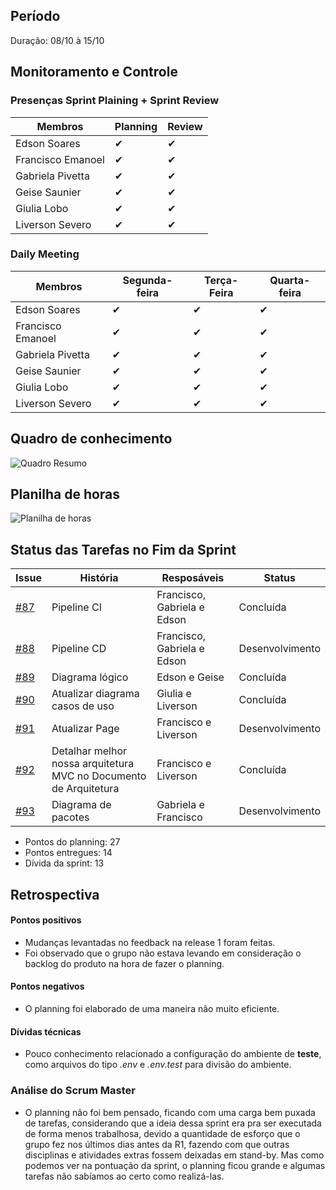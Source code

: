 ## Período
Duração: 08/10 à 15/10

## Monitoramento e Controle
### Presenças Sprint Plaining + Sprint Review
| Membros  |  Planning  |Review  |
| ------------------- | ------------------- |------------------- |
|  Edson Soares |   ✔  |   ✔  |
|  Francisco Emanoel |  ✔  |  ✔  |
|  Gabriela Pivetta |  ✔  |  ✔  |
|  Geise Saunier |  ✔  |  ✔  |
|  Giulia Lobo |  ✔  |  ✔  |
|  Liverson Severo | ✔    |  ✔  |

### Daily Meeting
| Membros | Segunda-feira | Terça-Feira | Quarta-feira 
|--|--|--|--|
| Edson Soares | ✔ | ✔ | ✔ |
| Francisco Emanoel | ✔ | ✔ | ✔ |
| Gabriela Pivetta | ✔ | ✔ | ✔ |
| Geise Saunier | ✔ | ✔ | ✔ |
| Giulia Lobo | ✔ | ✔ | ✔ |
| Liverson Severo | ✔ | ✔ | ✔ |

## Quadro de conhecimento
![Quadro Resumo](https://github.com/fga-eps-mds/2020-1-Ziguen/blob/develop/docs/imagens/quadro_conhecimento_s7.jpg)

## Planilha de horas
![Planilha de horas](https://github.com/fga-eps-mds/2020-1-Ziguen/blob/develop/docs/imagens/planilha_horas_s7.png)

## Status das Tarefas no Fim da Sprint
| **Issue** | **História** | **Resposáveis** | **Status** |
|--|--|--|--|
|  [#87](https://github.com/fga-eps-mds/2020-1-Ziguen/issues/87) | Pipeline CI  | Francisco, Gabriela e Edson  |  Concluída |
|  [#88](https://github.com/fga-eps-mds/2020-1-Ziguen/issues/88) | Pipeline CD  | Francisco, Gabriela e Edson  | Desenvolvimento  |
|  [#89](https://github.com/fga-eps-mds/2020-1-Ziguen/issues/89) | Diagrama lógico  | Edson e Geise  | Concluída  |
|  [#90](https://github.com/fga-eps-mds/2020-1-Ziguen/issues/90) | Atualizar diagrama casos de uso  | Giulia e Liverson  |  Concluída |
|  [#91](https://github.com/fga-eps-mds/2020-1-Ziguen/issues/91) | Atualizar Page  | Francisco e Liverson  | Desenvolvimento  |
|  [#92](https://github.com/fga-eps-mds/2020-1-Ziguen/issues/92) | Detalhar melhor nossa arquitetura MVC no Documento de Arquitetura  | Francisco e Liverson  | Concluída  |
|  [#93](https://github.com/fga-eps-mds/2020-1-Ziguen/issues/93) | Diagrama de pacotes  | Gabriela e Francisco  |  Desenvolvimento |


- Pontos do planning: 27 
- Pontos entregues: 14
- Dívida da sprint: 13



## Retrospectiva
#### Pontos positivos
- Mudanças levantadas no feedback na release 1 foram feitas. 
- Foi observado que o grupo não estava levando em consideração o backlog do produto na hora de fazer o planning.

#### Pontos negativos
- O planning foi elaborado de uma maneira não muito eficiente. 

#### Dívidas técnicas
- Pouco conhecimento relacionado a configuração do ambiente de **teste**, como arquivos do tipo _.env_ e _.env.test_ para divisão do ambiente.

### Análise do Scrum Master
- O planning não foi bem pensado, ficando com uma carga bem puxada de tarefas, considerando que a ideia dessa sprint era pra ser executada de forma menos trabalhosa, devido a quantidade de esforço que o grupo fez nos últimos dias antes da R1, fazendo com que outras disciplinas e atividades extras fossem deixadas em stand-by. Mas como podemos ver na pontuação da sprint, o planning ficou grande e algumas tarefas não sabíamos ao certo como realizá-las. 